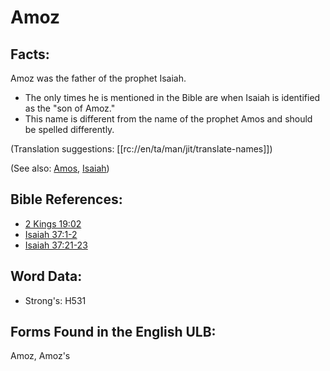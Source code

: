 # Amoz

## Facts:

Amoz was the father of the prophet Isaiah.

* The only times he is mentioned in the Bible are when Isaiah is identified as the "son of Amoz."
* This name is different from the name of the prophet Amos and should be spelled differently.

(Translation suggestions: [[rc://en/ta/man/jit/translate-names]])

(See also: [Amos](../names/amos.md), [Isaiah](../names/isaiah.md))

## Bible References:

* [2 Kings 19:02](rc://en/tn/help/2ki/19/02)
* [Isaiah 37:1-2](rc://en/tn/help/isa/37/01)
* [Isaiah 37:21-23](rc://en/tn/help/isa/37/21)

## Word Data:

* Strong's: H531

## Forms Found in the English ULB:

Amoz, Amoz's
